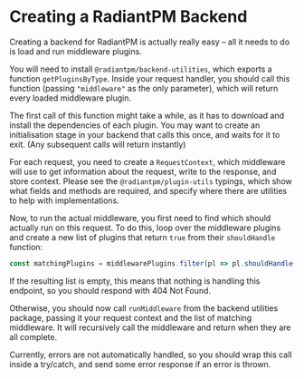 # Creating a RadiantPM Backend

Creating a backend for RadiantPM is actually really easy – all it needs to do is load and run middleware plugins.

You will need to install `@radiantpm/backend-utilities`, which exports a function `getPluginsByType`. Inside your request handler, you should call this function (passing `"middleware"` as the only parameter), which will return every loaded middleware plugin.

The first call of this function might take a while, as it has to download and install the dependencies of each plugin. You may want to create an initialisation stage in your backend that calls this once, and waits for it to exit. (Any subsequent calls will return instantly)

For each request, you need to create a `RequestContext`, which middleware will use to get information about the request, write to the response, and store context. Please see the `@radiantpm/plugin-utils` typings, which show what fields and methods are required, and specify where there are utilities to help with implementations.

Now, to run the actual middleware, you first need to find which should actually run on this request. To do this, loop over the middleware plugins and create a new list of plugins that return `true` from their `shouldHandle` function:

```typescript
const matchingPlugins = middlewarePlugins.filter(pl => pl.shouldHandle(req, ctx));
```

If the resulting list is empty, this means that nothing is handling this endpoint, so you should respond with 404 Not Found.

Otherwise, you should now call `runMiddleware` from the backend utilities package, passing it your request context and the list of matching middleware. It will recursively call the middleware and return when they are all complete.

Currently, errors are not automatically handled, so you should wrap this call inside a try/catch, and send some error response if an error is thrown.

